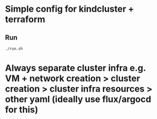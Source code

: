 # Simple config for kindcluster + terraform

## Run
```
./run.sh
```

# Always separate cluster infra e.g. VM + network creation > cluster creation > cluster infra resources > other yaml (ideally use flux/argocd for this)
